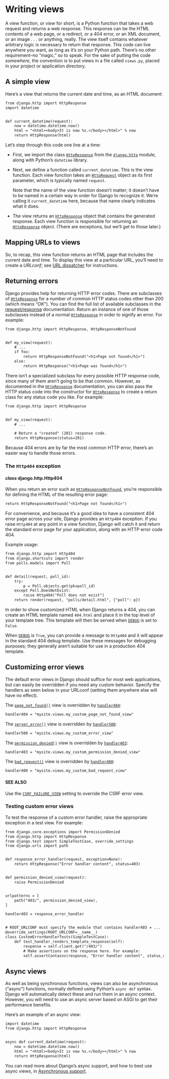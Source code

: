 # Writing views

A view function, or *view* for short, is a Python function that takes a
web request and returns a web response. This response can be the HTML contents
of a web page, or a redirect, or a 404 error, or an XML document, or an image .
. . or anything, really. The view itself contains whatever arbitrary logic is
necessary to return that response. This code can live anywhere you want, as long
as it’s on your Python path. There’s no other requirement–no “magic,” so to
speak. For the sake of putting the code *somewhere*, the convention is to
put views in a file called `views.py`, placed in your project or
application directory.

## A simple view

Here’s a view that returns the current date and time, as an HTML document:

```default
from django.http import HttpResponse
import datetime


def current_datetime(request):
    now = datetime.datetime.now()
    html = "<html><body>It is now %s.</body></html>" % now
    return HttpResponse(html)
```

Let’s step through this code one line at a time:

* First, we import the class [`HttpResponse`](../../ref/request-response.md#django.http.HttpResponse) from the
  [`django.http`](../../ref/request-response.md#module-django.http) module, along with Python’s `datetime` library.
* Next, we define a function called `current_datetime`. This is the view
  function. Each view function takes an [`HttpRequest`](../../ref/request-response.md#django.http.HttpRequest)
  object as its first parameter, which is typically named `request`.

  Note that the name of the view function doesn’t matter; it doesn’t have to
  be named in a certain way in order for Django to recognize it. We’re
  calling it `current_datetime` here, because that name clearly indicates
  what it does.
* The view returns an [`HttpResponse`](../../ref/request-response.md#django.http.HttpResponse) object that
  contains the generated response. Each view function is responsible for
  returning an [`HttpResponse`](../../ref/request-response.md#django.http.HttpResponse) object. (There are
  exceptions, but we’ll get to those later.)

## Mapping URLs to views

So, to recap, this view function returns an HTML page that includes the current
date and time. To display this view at a particular URL, you’ll need to create a
*URLconf*; see [URL dispatcher](urls.md) for instructions.

## Returning errors

Django provides help for returning HTTP error codes. There are subclasses of
[`HttpResponse`](../../ref/request-response.md#django.http.HttpResponse) for a number of common HTTP status codes
other than 200 (which means  *“OK”*). You can find the full list of available
subclasses in the [request/response](../../ref/request-response.md#ref-httpresponse-subclasses)
documentation. Return an instance of one of those subclasses instead of a
normal [`HttpResponse`](../../ref/request-response.md#django.http.HttpResponse) in order to signify an error. For
example:

```default
from django.http import HttpResponse, HttpResponseNotFound


def my_view(request):
    # ...
    if foo:
        return HttpResponseNotFound("<h1>Page not found</h1>")
    else:
        return HttpResponse("<h1>Page was found</h1>")
```

There isn’t a specialized subclass for every possible HTTP response code,
since many of them aren’t going to be that common. However, as documented in
the [`HttpResponse`](../../ref/request-response.md#django.http.HttpResponse) documentation, you can also pass the
HTTP status code into the constructor for [`HttpResponse`](../../ref/request-response.md#django.http.HttpResponse)
to create a return class for any status code you like. For example:

```default
from django.http import HttpResponse


def my_view(request):
    # ...

    # Return a "created" (201) response code.
    return HttpResponse(status=201)
```

Because 404 errors are by far the most common HTTP error, there’s an easier way
to handle those errors.

### The `Http404` exception

#### *class* django.http.Http404

When you return an error such as [`HttpResponseNotFound`](../../ref/request-response.md#django.http.HttpResponseNotFound),
you’re responsible for defining the HTML of the resulting error page:

```default
return HttpResponseNotFound("<h1>Page not found</h1>")
```

For convenience, and because it’s a good idea to have a consistent 404 error page
across your site, Django provides an `Http404` exception. If you raise
`Http404` at any point in a view function, Django will catch it and return the
standard error page for your application, along with an HTTP error code 404.

Example usage:

```default
from django.http import Http404
from django.shortcuts import render
from polls.models import Poll


def detail(request, poll_id):
    try:
        p = Poll.objects.get(pk=poll_id)
    except Poll.DoesNotExist:
        raise Http404("Poll does not exist")
    return render(request, "polls/detail.html", {"poll": p})
```

In order to show customized HTML when Django returns a 404, you can create an
HTML template named `404.html` and place it in the top level of your
template tree. This template will then be served when [`DEBUG`](../../ref/settings.md#std-setting-DEBUG) is set
to `False`.

When [`DEBUG`](../../ref/settings.md#std-setting-DEBUG) is `True`, you can provide a message to `Http404` and
it will appear in the standard 404 debug template. Use these messages for
debugging purposes; they generally aren’t suitable for use in a production 404
template.

<a id="customizing-error-views"></a>

## Customizing error views

The default error views in Django should suffice for most web applications,
but can easily be overridden if you need any custom behavior. Specify the
handlers as seen below in your URLconf (setting them anywhere else will have no
effect).

The [`page_not_found()`](../../ref/views.md#django.views.defaults.page_not_found) view is overridden by
[`handler404`](../../ref/urls.md#django.conf.urls.handler404):

```default
handler404 = "mysite.views.my_custom_page_not_found_view"
```

The [`server_error()`](../../ref/views.md#django.views.defaults.server_error) view is overridden by
[`handler500`](../../ref/urls.md#django.conf.urls.handler500):

```default
handler500 = "mysite.views.my_custom_error_view"
```

The [`permission_denied()`](../../ref/views.md#django.views.defaults.permission_denied) view is overridden by
[`handler403`](../../ref/urls.md#django.conf.urls.handler403):

```default
handler403 = "mysite.views.my_custom_permission_denied_view"
```

The [`bad_request()`](../../ref/views.md#django.views.defaults.bad_request) view is overridden by
[`handler400`](../../ref/urls.md#django.conf.urls.handler400):

```default
handler400 = "mysite.views.my_custom_bad_request_view"
```

#### SEE ALSO
Use the [`CSRF_FAILURE_VIEW`](../../ref/settings.md#std-setting-CSRF_FAILURE_VIEW) setting to override the CSRF error
view.

### Testing custom error views

To test the response of a custom error handler, raise the appropriate exception
in a test view. For example:

```default
from django.core.exceptions import PermissionDenied
from django.http import HttpResponse
from django.test import SimpleTestCase, override_settings
from django.urls import path


def response_error_handler(request, exception=None):
    return HttpResponse("Error handler content", status=403)


def permission_denied_view(request):
    raise PermissionDenied


urlpatterns = [
    path("403/", permission_denied_view),
]

handler403 = response_error_handler


# ROOT_URLCONF must specify the module that contains handler403 = ...
@override_settings(ROOT_URLCONF=__name__)
class CustomErrorHandlerTests(SimpleTestCase):
    def test_handler_renders_template_response(self):
        response = self.client.get("/403/")
        # Make assertions on the response here. For example:
        self.assertContains(response, "Error handler content", status_code=403)
```

<a id="async-views"></a>

## Async views

As well as being synchronous functions, views can also be asynchronous
(“async”) functions, normally defined using Python’s `async def` syntax.
Django will automatically detect these and run them in an async context.
However, you will need to use an async server based on ASGI to get their
performance benefits.

Here’s an example of an async view:

```default
import datetime
from django.http import HttpResponse


async def current_datetime(request):
    now = datetime.datetime.now()
    html = "<html><body>It is now %s.</body></html>" % now
    return HttpResponse(html)
```

You can read more about Django’s async support, and how to best use async
views, in [Asynchronous support](../async.md).
